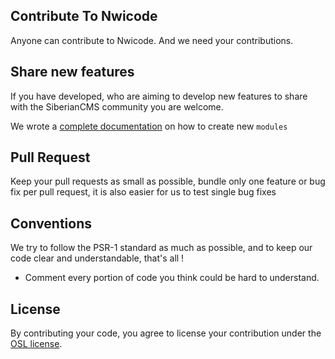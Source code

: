 ## Contribute To Nwicode

Anyone can contribute to Nwicode. And we need your contributions.


## Share new features

If you have developed, who are aiming to develop new features to share with the SiberianCMS community you are welcome.

We wrote a [complete documentation](https://github.com/nwicode/nwicode_api/) on how to create new `modules`

## Pull Request

Keep your pull requests as small as possible, bundle only one feature or bug fix per pull request, it is also easier for us to test single bug fixes

## Conventions

We try to follow the PSR-1 standard as much as possible, and to keep our code clear and understandable, that's all !

* Comment every portion of code you think could be hard to understand.

## License

By contributing your code, you agree to license your contribution under the [OSL license](https://opensource.org/licenses/OSL-3.0).
